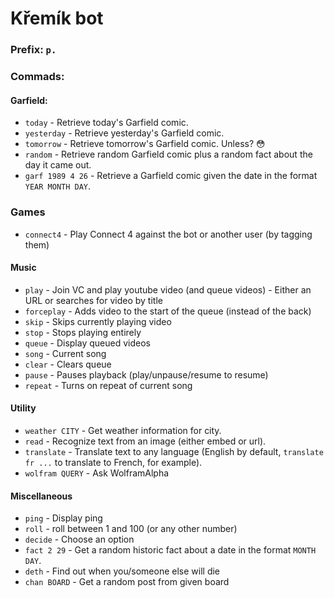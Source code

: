 # Křemík bot

### Prefix: `p.`

### Commads:
#### Garfield:
- `today` - Retrieve today's Garfield comic.
- `yesterday` - Retrieve yesterday's Garfield comic.
- `tomorrow` - Retrieve tomorrow's Garfield comic. Unless? 😳
- `random` - Retrieve random Garfield comic plus a random fact about the day it came out.
- `garf 1989 4 26` - Retrieve a Garfield comic given the date in the format `YEAR MONTH DAY`.
### Games
- `connect4` - Play Connect 4 against the bot or another user (by tagging them)
#### Music
- `play` - Join VC and play youtube video (and queue videos) - Either an URL or searches for video by title
- `forceplay` - Adds video to the start of the queue (instead of the back)
- `skip` - Skips currently playing video
- `stop` - Stops playing entirely
- `queue` - Display queued videos
- `song` - Current song
- `clear` - Clears queue
- `pause` - Pauses playback (play/unpause/resume to resume)
- `repeat` - Turns on repeat of current song
#### Utility
- `weather CITY` - Get weather information for city.
- `read` - Recognize text from an image (either embed or url).
- `translate` - Translate text to any language (English by default, `translate fr ...` to translate to French, for example).
- `wolfram QUERY` - Ask WolframAlpha
#### Miscellaneous
- `ping` - Display ping
- `roll` - roll between 1 and 100 (or any other number)
- `decide` - Choose an option
- `fact 2 29` - Get a random historic fact about a date in the format `MONTH DAY`.
- `deth` - Find out when you/someone else will die
- `chan BOARD` - Get a random post from given board
